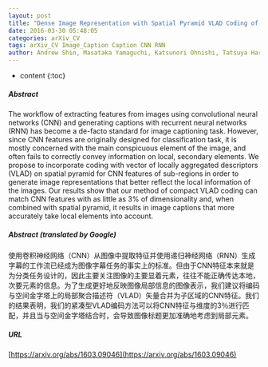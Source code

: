 ```yaml
---
layout: post
title: "Dense Image Representation with Spatial Pyramid VLAD Coding of CNN for Locally Robust Captioning"
date: 2016-03-30 05:48:05
categories: arXiv_CV
tags: arXiv_CV Image_Caption Caption CNN RNN
author: Andrew Shin, Masataka Yamaguchi, Katsunori Ohnishi, Tatsuya Harada
---
```


* content
{:toc}

##### Abstract
The workflow of extracting features from images using convolutional neural networks (CNN) and generating captions with recurrent neural networks (RNN) has become a de-facto standard for image captioning task. However, since CNN features are originally designed for classification task, it is mostly concerned with the main conspicuous element of the image, and often fails to correctly convey information on local, secondary elements. We propose to incorporate coding with vector of locally aggregated descriptors (VLAD) on spatial pyramid for CNN features of sub-regions in order to generate image representations that better reflect the local information of the images. Our results show that our method of compact VLAD coding can match CNN features with as little as 3% of dimensionality and, when combined with spatial pyramid, it results in image captions that more accurately take local elements into account.

##### Abstract (translated by Google)
使用卷积神经网络（CNN）从图像中提取特征并使用递归神经网络（RNN）生成字幕的工作流已经成为图像字幕任务的事实上的标准。但由于CNN特征本来就是为分类任务设计的，因此主要关注图像的主要显着元素，往往不能正确传达本地，次要元素的信息。为了生成更好地反映图像局部信息的图像表示，我们建议将编码与空间金字塔上的局部聚合描述符（VLAD）矢量合并为子区域的CNN特征。我们的结果表明，我们的紧凑型VLAD编码方法可以将CNN特征与维度的3％进行匹配，并且当与空间金字塔结合时，会导致图像标题更加准确地考虑到局部元素。

##### URL
[https://arxiv.org/abs/1603.09046](https://arxiv.org/abs/1603.09046)

